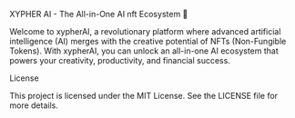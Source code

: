 XYPHER AI - The All-in-One AI nft Ecosystem 🚀

Welcome to xypherAI, a revolutionary platform where advanced artificial intelligence (AI) merges with the creative potential of NFTs (Non-Fungible Tokens). With xypherAI, you can unlock an all-in-one AI ecosystem that powers your creativity, productivity, and financial success.

License

This project is licensed under the MIT License. See the LICENSE file for more details.

